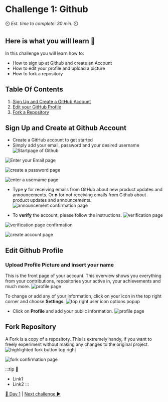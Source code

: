 # Challenge 1: Github

⏲️ _Est. time to complete: 30 min._ ⏲️

## Here is what you will learn 🎯

In this challenge you will learn how to:

- How to sign up at Github and create an Account
- How to edit your profile and upload a picture
- How to fork a repository

## Table Of Contents

1. [Sign Up and Create a GitHub Account](#SignUpandCreateatGithubAccount)
2. [Edit your GitHub Profile](#EditGithubProfile)
3. [Fork a Repository](#ForkRepository)

## Sign Up and Create at Github Account

- Create a GitHub account to get started
- Simply add your email, password and your desired username
![Startpage of Github](./images/GithubSignUp.png)

![Enter your Email page](./images/EnterEmail.png)

![create a password page](./images/EnterPassword.png)

![enter a username page](./images/EnterUserName.png)

- Type **y** for receiving emails from GitHub about new product updates and announcements. Or **n** for not receiving emails from Github about product updates and announcements.
![announcement confirmation page](./images/noannouncements.png)

- To **verify** the account, please follow the instructions.
![verification page](./images/verification.png)

![verification page confirmation](./images/verifyyouraccount.png)

![create account page](./images/createanaccount.png)

## Edit Github Profile

### Upload Profile Picture and insert your name

This is the front page of your account. This overview shows you everything from your contributions, repositories your active in, your achievements and much more.
![profile page](./images/accountfrontpage.png)

To change or add any of your information, click on your icon in the top right corner and choose **Settings**.
![top right user icon options popup](./images/Settings.png)

- Click on **Profile** and add your public information.
![profile page](./images/EditProfile.png)

## Fork Repository

A Fork is a copy of a repository. This is extremely handy, if you want to freely experiment without making any changes to the original project. 
![highlighted fork button top right](./images/ForkTheRepository.png)

![fork confirmation page](./images/Forked.png)


:::tip
📝
  - Link1
  - Link2
:::


[🔼 Day 1](../../README.md) | [Next challenge ▶](../Application/README.md)
